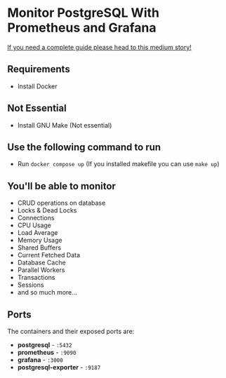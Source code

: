 # Monitor PostgreSQL With Prometheus and Grafana

[If you need a complete guide please head to this medium story!
](https://rezakhademix.medium.com/a-complete-guide-to-monitor-postgresql-with-prometheus-and-grafana-5611af229882)

## Requirements
* Install Docker

## Not Essential 
* Install GNU Make (Not essential)

## Use the following command to run
* Run `docker compose up` (If you installed makefile you can use `make up`)


## You'll be able to monitor  
* CRUD operations on database
* Locks & Dead Locks
* Connections
* CPU Usage
* Load Average
* Memory Usage
* Shared Buffers
* Current Fetched Data
* Database Cache
* Parallel Workers
* Transactions
* Sessions
* and so much more...
  

## Ports
The containers and their exposed ports are:

-   **postgresql** - `:5432`
-   **prometheus** - `:9090`
-   **grafana** - `:3000`
-   **postgresql-exporter** - `:9187`


